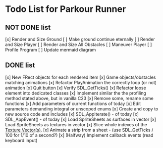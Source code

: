 # Todo List for Parkour Runner

## NOT DONE list
[x] Render and Size Ground
[ ] Make ground continue eternally
[ ] Render and Size Player
[ ] Render and Size All Obstacles
[ ] Maneuver Player
[ ] Profile Program
[ ] Update mermaid diagram


## DONE list
[x] New FRect objects for each rendered item
[x] Game objects/obstacles matching animations
[x] Refactor PlayAnimation the correctly loop (or not) animation
[x] Quit button
[x] Verify SDL_GetTicks()
[x] Refactor loose element into dedicated classes
[x] Implement similar the the profiling method stated above, but in vanilla C23
[x] Remove some, rename some functions
[x] Add parameters of current functions of today
[x] Edit parameters demanding integral or unscoped enums
[x] Create and copy to new source code and includes
[x] SDL_AppIterate() - of today
[x] SDL_AppEvent() - of today
[x] Load SpriteSheets as surfaces in vector
[x] Load SpriteSheets as textures in vector
[x] Slice whole indexes of the [Texture Vector(s)](https://www.reddit.com/r/sdl/comments/1bo7k1l/tutorial_for_spritestrips/?rdt=46632). 
[x] Animate a strip from a sheet - (use SDL_GetTicks / 100 for 1/10 of a second?)
[x] (Halfway) Implement callback events (read keyboard input)